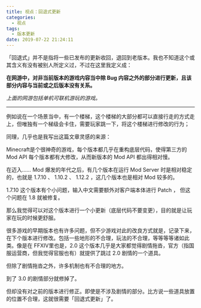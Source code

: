 ```yaml
---
title: 视点：回退式更新
categories:
  - 视点
tags:
  - 版本更新
date: 2019-07-22 21:24:11
---
```


「回退式」并不是指将一些已发布的更新收回，退回到老版本。我也不知道这个或其含义有没有被别人所定义过，不过在这里我定义成：

**在网游中，对非当前版本的游戏内容当中除 Bug 内容之外的部分进行更新，且该部分内容与当前或之后版本没有关系。**

_上面的网游包括单机可联机游玩的游戏。_

* * *

例如说在一个场景当中，有一个楼梯，这个楼梯的大部分都可以直接行走的方式走上，但唯独有一个梯级会卡住，需要玩家跳一下，将这个楼梯进行修改的行为；

同理，几乎也是我写出这篇文章灵感的来源：

Minecraft是个很神奇的游戏，每个版本都几乎在重构底层代码，使得第三方的 Mod API 每个版本都有大修改，从而新版本的 Mod API 都出得相对慢。

在迈入…… Mod 爆发的年代之后，有几个版本在运行 Mod Server 时是相对稳定的，也就是 1.7.10 、 1.10.2 、 1.12.2 ，这几个版本也是相对 Mod 较多的。

1.7.10 这个版本有个小问题，输入中文需要额外对客户端本体进行 Patch ， 但这个问题在 1.8 就被修复。

那么我觉得可以对这个版本进行一个小更新（底层代码不要变更），目的就是让玩家在玩的时候更舒服。

很多游戏的早期版本也有许多问题，但不少游戏对此的改良方式就是，记录下来，在下个版本进行修改。包括一些地形的不合理，玩法的不合理，等等等等诸如此类。像是在 FFXIV里也是，2.0 这个版本几乎是大家都觉得剧情拖沓，官方（指国服运营商，但我觉得官服也有）就提供了跳过 2.0 剧情的一个道具。

但除了剧情拖沓之外，许多机制也有不合理的地方。

到了 3.0 的剧情部分就修掉了。

但却没有对之前的版本进行修正。即使是不涉及剧情的部分。比方说一些道具放置的位置不合理，这就很需要「回退式更新」了。